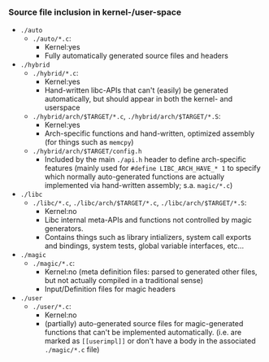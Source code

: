 
### Source file inclusion in kernel-/user-space

- `./auto`
	- `./auto/*.c`:
		- Kernel:yes
		- Fully automatically generated source files and headers
- `./hybrid`
	- `./hybrid/*.c`:
		- Kernel:yes
		- Hand-written libc-APIs that can't (easily) be generated automatically, but should appear in both the kernel- and userspace
	- `./hybrid/arch/$TARGET/*.c`, `./hybrid/arch/$TARGET/*.S`:
		- Kernel:yes
		- Arch-specific functions and hand-written, optimized assembly (for things such as `memcpy`)
	- `./hybrid/arch/$TARGET/config.h`
		- Included by the main `./api.h` header to define arch-specific features (mainly used for `#define LIBC_ARCH_HAVE_* 1` to specify which normally auto-generated functions are actually implemented via hand-written assembly; s.a. `magic/*.c`)
- `./libc`
	- `./libc/*.c`, `./libc/arch/$TARGET/*.c`, `./libc/arch/$TARGET/*.S`:
		- Kernel:no
		- Libc internal meta-APIs and functions not controlled by magic generators.
		- Contains things such as library intializers, system call exports and bindings, system tests, global variable interfaces, etc...
- `./magic`
	- `./magic/*.c`:
		- Kernel:no (meta definition files: parsed to generated other files, but not actually compiled in a traditional sense)
		- Input/Definition files for magic headers
- `./user`
	- `./user/*.c`:
		- Kernel:no
		- (partially) auto-generated source files for magic-generated functions that can't be implemented automatically. (i.e. are marked as `[[userimpl]]` or don't have a body in the associated `./magic/*.c` file)





